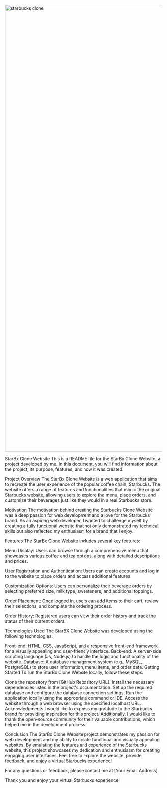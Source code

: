 
<img width="1431" alt="starbucks clone" src="https://github.com/Lillykay/StarBx/assets/121047683/37681f0e-7965-4e36-9f51-d9306bcd58bd">










StarBx Clone Website
This is a README file for the StarBx Clone Website, a project developed by me. In this document, you will find information about the project, its purpose, features, and how it was created.

Project Overview
The StarBx Clone Website is a web application that aims to recreate the user experience of the popular coffee chain, Starbucks. The website offers a range of features and functionalities that mimic the original Starbucks website, allowing users to explore the menu, place orders, and customize their beverages just like they would in a real Starbucks store.

Motivation
The motivation behind creating the Starbucks Clone Website was a deep passion for web development and a love for the Starbucks brand. As an aspiring web developer, I wanted to challenge myself by creating a fully functional website that not only demonstrated my technical skills but also reflected my enthusiasm for a brand that I enjoy.

Features
The StarBx Clone Website includes several key features:

Menu Display: Users can browse through a comprehensive menu that showcases various coffee and tea options, along with detailed descriptions and prices.

User Registration and Authentication: Users can create accounts and log in to the website to place orders and access additional features.

Customization Options: Users can personalize their beverage orders by selecting preferred size, milk type, sweeteners, and additional toppings.

Order Placement: Once logged in, users can add items to their cart, review their selections, and complete the ordering process.

Order History: Registered users can view their order history and track the status of their current orders.

Technologies Used
The StarBX Clone Website was developed using the following technologies:

Front-end: HTML, CSS, JavaScript, and a responsive front-end framework for a visually appealing and user-friendly interface.
Back-end: A server-side scripting language (Js, Node.js) to handle the logic and functionality of the website.
Database: A database management system (e.g., MySQL, PostgreSQL) to store user information, menu items, and order data.
Getting Started
To run the StarBx Clone Website locally, follow these steps:

Clone the repository from [GitHub Repository URL].
Install the necessary dependencies listed in the project's documentation.
Set up the required database and configure the database connection settings.
Run the application locally using the appropriate command or IDE.
Access the website through a web browser using the specified localhost URL.
Acknowledgments
I would like to express my gratitude to the Starbucks brand for providing inspiration for this project. Additionally, I would like to thank the open-source community for their valuable contributions, which helped me in the development process.

Conclusion
The StarBx Clone Website project demonstrates my passion for web development and my ability to create functional and visually appealing websites. By emulating the features and experience of the Starbucks website, this project showcases my dedication and enthusiasm for creating engaging user interfaces. Feel free to explore the website, provide feedback, and enjoy a virtual Starbucks experience!

For any questions or feedback, please contact me at [Your Email Address].

Thank you and enjoy your virtual Starbucks experience!

